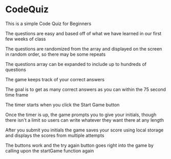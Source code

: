 # CodeQuiz

This is a simple Code Quiz for Beginners

The questions are easy and based off of what we have learned in our first few weeks of class

The questions are randomized from the array and displayed on the screen in random order, so there may be some repeats

The questions array can be expanded to include up to hundreds of questions

The game keeps track of your correct answers

The goal is to get as many correct answers as you can within the 75 second time frame

The timer starts when you click the Start Game button

Once the timer is up, the game prompts you to give your initials, though there isn't a limit so users can write whatever they want there at any length

After you submit you initials the game saves your score using local storage and displays the scores from multiple attempts

The buttons work and the try again button goes right into the game by calling upon the startGame function again
